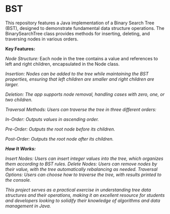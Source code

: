 # BST
This repository features a Java implementation of a Binary Search Tree (BST), designed to demonstrate fundamental data structure operations. The BinarySearchTree class provides methods for inserting, deleting, and traversing nodes in various orders.

<B>Key Features:</b>

<i>Node Structure:</i> Each node in the tree contains a value and references to left and right children, encapsulated in the Node class.

<i>Insertion: Nodes can be added to the tree while maintaining the BST properties, ensuring that left children are smaller and right children are larger.

<i>Deletion:</i> The app supports node removal, handling cases with zero, one, or two children.

<i>Traversal Methods:</i> Users can traverse the tree in three different orders:

<i>In-Order:</i> Outputs values in ascending order.

<i>Pre-Order:</i> Outputs the root node before its children.

<i>Post-Order:</i> Outputs the root node after its children.

<b>How It Works:</b>

<i>Insert Nodes:</i> Users can insert integer values into the tree, which organizes them according to BST rules.
<i>Delete Nodes:</i> Users can remove nodes by their value, with the tree automatically rebalancing as needed.
<i>Traversal Options:</i> Users can choose how to traverse the tree, with results printed to the console.

This project serves as a practical exercise in understanding tree data structures and their operations, making it an excellent resource for students and developers looking to solidify their knowledge of algorithms and data management in Java.
